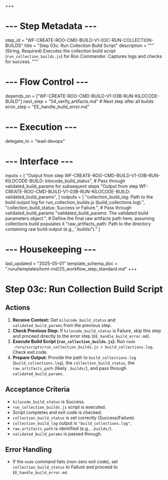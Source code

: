 +++
# --- Step Metadata ---
step_id = "WF-CREATE-ROO-CMD-BUILD-V1-03C-RUN-COLLECTION-BUILDS"
title = "Step 03c: Run Collection Build Script"
description = """
(String, Required) Executes the collection build script (`run_collection_builds.js`) for Roo Commander.
Captures logs and checks for success.
"""

# --- Flow Control ---
depends_on = ["WF-CREATE-ROO-CMD-BUILD-V1-03B-RUN-KILOCODE-BUILD"]
next_step = "04_verify_artifacts.md" # Next step after all builds
error_step = "EE_handle_build_error.md"

# --- Execution ---
delegate_to = "lead-devops"

# --- Interface ---
inputs = [
    "Output from step WF-CREATE-ROO-CMD-BUILD-V1-03B-RUN-KILOCODE-BUILD: kilocode_build_status",
    # Pass through validated_build_params for subsequent steps
    "Output from step WF-CREATE-ROO-CMD-BUILD-V1-03B-RUN-KILOCODE-BUILD: validated_build_params",
]
outputs = [
    "collection_build_log: Path to the build output log for run_collection_builds.js (build_collections.log).",
    "collection_build_status: Success or Failure.",
    # Pass through validated_build_params
    "validated_build_params: The validated build parameters object.",
    # Define the final raw artifacts path here, assuming collections build populates it
    "raw_artifacts_path: Path to the directory containing raw build output (e.g., '.builds/')."
]

# --- Housekeeping ---
last_updated = "2025-05-01"
template_schema_doc = ".ruru/templates/toml-md/25_workflow_step_standard.md"
+++

# Step 03c: Run Collection Build Script

## Actions

1.  **Receive Context:** Get `kilocode_build_status` and `validated_build_params` from the previous step.
2.  **Check Previous Step:** If `kilocode_build_status` is Failure, skip this step and proceed directly to the error step (`EE_handle_build_error.md`).
3.  **Execute Build Script (`run_collection_builds.js`):** Run `node .ruru/scripts/run_collection_builds.js > build_collections.log`. Check exit code.
4.  **Prepare Output:** Provide the path to `build_collections.log` (`build_collections.log`), the `collection_build_status`, the `raw_artifacts_path` (likely `.builds/`), and pass through `validated_build_params`.

## Acceptance Criteria

*   `kilocode_build_status` is Success.
*   `run_collection_builds.js` script is executed.
*   Script completes and exit code is checked.
*   `collection_build_status` is set correctly (Success/Failure).
*   `collection_build_log` output is `"build_collections.log"`.
*   `raw_artifacts_path` is identified (e.g., `.builds/`).
*   `validated_build_params` is passed through.

## Error Handling

*   If the `node` command fails (non-zero exit code), set `collection_build_status` to Failure and proceed to `EE_handle_build_error.md`.